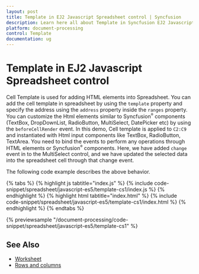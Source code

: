 ```yaml
---
layout: post
title: Template in EJ2 Javascript Spreadsheet control | Syncfusion
description: Learn here all about Template in Syncfusion EJ2 Javascript Spreadsheet control of Syncfusion Essential JS 2 and more.
platform: document-processing
control: Template 
documentation: ug
---
```


# Template in EJ2 Javascript Spreadsheet control

Cell Template is used for adding HTML elements into Spreadsheet. You can add the cell template in spreadsheet by using the `template` property and specify the address using the `address` property inside the `ranges` property. You can customize the Html elements similar to Syncfusion<sup style="font-size:70%">&reg;</sup> components (TextBox, DropDownList, RadioButton, MultiSelect, DatePicker etc) by using the `beforeCellRender` event. In this demo, Cell template is applied to `C2:C9` and instantiated with Html input components like TextBox, RadioButton, TextArea. You need to bind the events to perform any operations through HTML elements or Syncfusion<sup style="font-size:70%">&reg;</sup> components. Here, we have added `change` event in to the MultiSelect control, and we have updated the selected data into the spreadsheet cell through that change event.

The following code example describes the above behavior.

{% tabs %}
{% highlight js tabtitle="index.js" %}
{% include code-snippet/spreadsheet/javascript-es5/template-cs1/index.js %}
{% endhighlight %}
{% highlight html tabtitle="index.html" %}
{% include code-snippet/spreadsheet/javascript-es5/template-cs1/index.html %}
{% endhighlight %}
{% endtabs %}

{% previewsample "/document-processing/code-snippet/spreadsheet/javascript-es5/template-cs1" %}

## See Also

* [Worksheet](./worksheet)
* [Rows and columns](./rows-and-columns)
